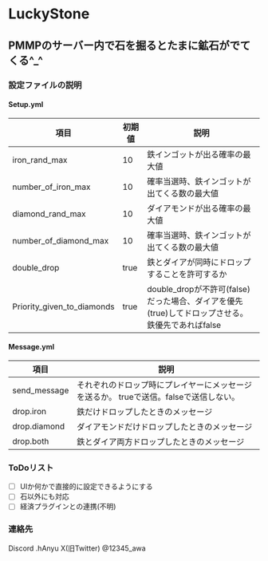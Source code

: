 # LuckyStone
## PMMPのサーバー内で石を掘るとたまに鉱石がでてくる^_^

### 設定ファイルの説明
#### Setup.yml 

項目 | 初期値 | 説明
--- | --- | ---
iron_rand_max | 10 | 鉄インゴットが出る確率の最大値
number_of_iron_max | 10 | 確率当選時、鉄インゴットが出てくる数の最大値
diamond_rand_max | 10 | ダイアモンドが出る確率の最大値
number_of_diamond_max | 10 | 確率当選時、鉄インゴットが出てくる数の最大値
double_drop | true | 鉄とダイアが同時にドロップすることを許可するか
Priority_given_to_diamonds | true | double_dropが不許可(false)だった場合、ダイアを優先(true)してドロップさせる。鉄優先であればfalse

#### Message.yml
項目 | 説明
--- | ---
send_message | それぞれのドロップ時にプレイヤーにメッセージを送るか。 trueで送信。falseで送信しない。
drop.iron | 鉄だけドロップしたときのメッセージ
drop.diamond | ダイアモンドだけドロップしたときのメッセージ
drop.both | 鉄とダイア両方ドロップしたときのメッセージ

### ToDoリスト
- [ ] UIか何かで直接的に設定できるようにする
- [ ] 石以外にも対応 
- [ ] 経済プラグインとの連携(不明)
      
### 連絡先
Discord .hAnyu
X(旧Twitter) @12345_awa
